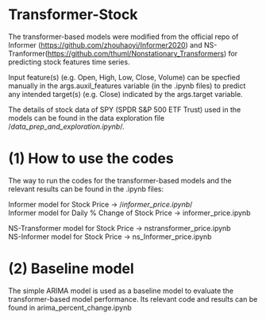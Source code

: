 # Transformer-Stock

The transformer-based models were modified from the official repo of Informer (https://github.com/zhouhaoyi/Informer2020) and NS-Tranformer(https://github.com/thuml/Nonstationary_Transformers) for predicting stock features time series. 

Input feature(s) (e.g. Open, High, Low, Close, Volume) can be specfied manually in the args.auxil_features variable (in the .ipynb files) to predict any intended target(s) (e.g. Close) indicated by the args.target variable.

The details of stock data of SPY (SPDR S&P 500 ETF Trust) used in the models can be found in the data exploration file /*data_prep_and_exploration.ipynb*/. 

(1) How to use the codes
========================================
The way to run the codes for the transformer-based models and the relevant results can be found in the .ipynb files:

Informer model for Stock Price -> /*informer_price.ipynb*/  <br>
Informer model for Daily % Change of Stock Price  -> informer_price.ipynb <br>

NS-Transformer model for Stock Price -> nstransformer_price.ipynb <br>
NS-Informer model for Stock Price -> ns_Informer_price.ipynb <br>

(2) Baseline model
========================================
The simple ARIMA model is used as a baseline model to evaluate the transformer-based model performance. Its relevant code and results can be found in arima_percent_change.ipynb

